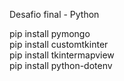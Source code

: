 Desafio final - Python

pip install pymongo\
pip install customtkinter\
pip install tkintermapview\
pip install python-dotenv 

